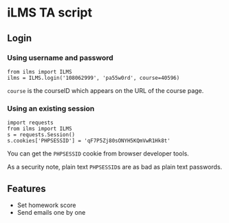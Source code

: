 # iLMS TA script

## Login

### Using username and password

```
from ilms import ILMS
ilms = ILMS.login('108062999', 'pa55w0rd', course=40596)
```

`course` is the courseID which appears on the URL of the course page.

### Using an existing session

```
import requests
from ilms import ILMS
s = requests.Session()
s.cookies['PHPSESSID'] = 'qF7P5Zj80sONYH5KQmVwR1Hk8t'
```

You can get the `PHPSESSID` cookie from browser developer tools.

As a security note, plain text `PHPSESSID`s are as bad as plain text passwords.

## Features

* Set homework score
* Send emails one by one
